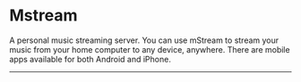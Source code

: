 # Mstream

A personal music streaming server. You can use mStream to stream your music from your home computer to any device, anywhere. There are mobile apps available for both Android and iPhone.

---